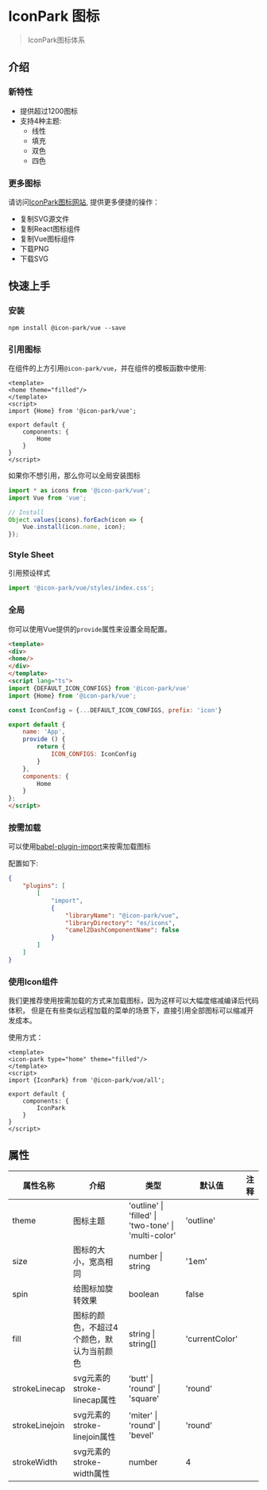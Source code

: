 # IconPark 图标
> IconPark图标体系

## 介绍

### 新特性
* 提供超过1200图标
* 支持4种主题:
    * 线性
    * 填充
    * 双色
    * 四色

### 更多图标
请访问[IconPark图标网站](http://iconpark.bytedance.com), 提供更多便捷的操作：
* 复制SVG源文件
* 复制React图标组件
* 复制Vue图标组件
* 下载PNG
* 下载SVG
## 快速上手
### 安装

```
npm install @icon-park/vue --save
```

### 引用图标
在组件的上方引用`@icon-park/vue`，并在组件的模板函数中使用:

``` vue
<template>
<home theme="filled"/>
</template>
<script>
import {Home} from '@icon-park/vue';

export default {
    components: {
        Home
    }
}
</script>
```

如果你不想引用，那么你可以全局安装图标

```typescript
import * as icons from '@icon-park/vue';
import Vue from 'vue';

// Install
Object.values(icons).forEach(icon => {
    Vue.install(icon.name, icon);
});
```

### Style Sheet

引用预设样式

```typescript
import '@icon-park/vue/styles/index.css';
```

### 全局
你可以使用Vue提供的`provide`属性来设置全局配置。

```html
<template>
<div>
<home/>
</div>
</template>
<script lang="ts">
import {DEFAULT_ICON_CONFIGS} from '@icon-park/vue'
import {Home} from '@icon-park/vue';

const IconConfig = {...DEFAULT_ICON_CONFIGS, prefix: 'icon'}

export default {
    name: 'App',
    provide () {
        return {
            ICON_CONFIGS: IconConfig
        }
    },
    components: {
        Home
    }
};
</script>

```

### 按需加载

可以使用[babel-plugin-import](https://github.com/ant-design/babel-plugin-import)来按需加载图标

配置如下:
```json
{
    "plugins": [
        [
            "import",
            {
                "libraryName": "@icon-park/vue",
                "libraryDirectory": "es/icons",
                "camel2DashComponentName": false 
            }
        ]
    ]
}
```


### 使用Icon组件
我们更推荐使用按需加载的方式来加载图标，因为这样可以大幅度缩减编译后代码体积，
但是在有些类似远程加载的菜单的场景下，直接引用全部图标可以缩减开发成本。

使用方式：

``` vue
<template>
<icon-park type="home" theme="filled"/>
</template>
<script>
import {IconPark} from '@icon-park/vue/all';

export default {
    components: {
        IconPark
    }
}
</script>
```

## 属性
|    属性名称	 | 介绍  | 类型  | 默认值 | 注释 |
| ---------- | --- | --- | --- | --- |
| theme |  图标主题 | 'outline' &#124; 'filled' &#124; 'two-tone' &#124; 'multi-color' | 'outline'  |
| size | 图标的大小，宽高相同 | number &#124; string |  '1em' |
| spin |  给图标加旋转效果 | boolean | false |
| fill |  图标的颜色，不超过4个颜色，默认为当前颜色 | string &#124; string[]|  'currentColor' |
| strokeLinecap |  svg元素的stroke-linecap属性 | 'butt' &#124; 'round' &#124; 'square' |  'round' |
| strokeLinejoin |  svg元素的stroke-linejoin属性 | 'miter' &#124; 'round' &#124; 'bevel' |  'round' |
| strokeWidth |  svg元素的stroke-width属性 | number |  4 |
